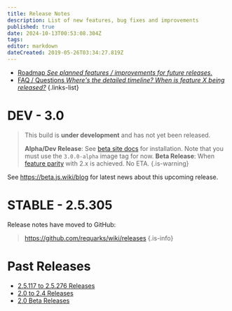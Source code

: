 ```yaml
---
title: Release Notes
description: List of new features, bug fixes and improvements
published: true
date: 2024-10-13T00:53:08.304Z
tags: 
editor: markdown
dateCreated: 2019-05-26T03:34:27.819Z
---
```


- [Roadmap *See planned features / improvements for future releases.*](/releases/roadmap)
- [FAQ / Questions *Where's the detailed timeline? When is feature X being released?*](/releases/about)
{.links-list}

# DEV - 3.0

> This build is **under development** and has not yet been released.
>
> **Alpha/Dev Release**: See [beta site docs](https://beta.js.wiki/docs/install-using-docker) for installation. Note that you must use the `3.0.0-alpha` image tag for now.
> **Beta Release**: When [feature parity](https://github.com/requarks/wiki/issues/6844) with 2.x is achieved. No ETA.
{.is-warning}

See https://beta.js.wiki/blog for latest news about this upcoming release.

# STABLE - 2.5.305

Release notes have moved to GitHub:
> https://github.com/requarks/wiki/releases
{.is-info}

# Past Releases

- [2.5.117 to 2.5.276 Releases](/releases/2p5)
- [2.0 to 2.4 Releases](/releases/previous)
- [2.0 Beta Releases](/releases/beta)